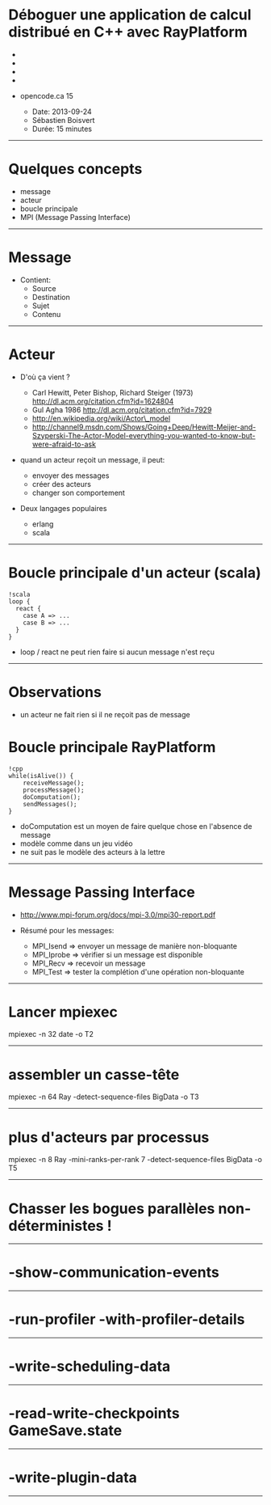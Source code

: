 # Déboguer une application de calcul distribué en C++ avec RayPlatform

-
-
-
-

- opencode.ca 15

	- Date: 2013-09-24
	- Sébastien Boisvert
	- Durée: 15 minutes


---

# Quelques concepts

- message
- acteur
- boucle principale
- MPI (Message Passing Interface)

---

# Message

- Contient:
	- Source
	- Destination
	- Sujet
	- Contenu


---

# Acteur

- D'où ça vient ?
	- Carl Hewitt, Peter Bishop, Richard Steiger (1973) http://dl.acm.org/citation.cfm?id=1624804
	- Gul Agha 1986 http://dl.acm.org/citation.cfm?id=7929
	- http://en.wikipedia.org/wiki/Actor\_model
	- http://channel9.msdn.com/Shows/Going+Deep/Hewitt-Meijer-and-Szyperski-The-Actor-Model-everything-you-wanted-to-know-but-were-afraid-to-ask

- quand un acteur reçoit un message, il peut:
	- envoyer des messages
	- créer des acteurs
	- changer son comportement

- Deux langages populaires
	- erlang
	- scala

---

# Boucle principale d'un acteur (scala)

	!scala
	loop {
	  react {
	    case A => ...
	    case B => ...
	  }
	}


- loop / react ne peut rien faire si aucun message n'est reçu

---

# Observations

- un acteur ne fait rien si il ne reçoit pas de message


# Boucle principale RayPlatform

	!cpp
	while(isAlive()) {
		receiveMessage();
		processMessage();
		doComputation();
		sendMessages();
	}

- doComputation est un moyen de faire quelque chose en l'absence de message
- modèle comme dans un jeu vidéo
- ne suit pas le modèle des acteurs à la lettre

---

# Message Passing Interface

- http://www.mpi-forum.org/docs/mpi-3.0/mpi30-report.pdf

- Résumé pour les messages:
	- MPI_Isend => envoyer un message de manière non-bloquante
	- MPI_Iprobe => vérifier si un message est disponible
	- MPI_Recv => recevoir un message
	- MPI_Test => tester la complétion d'une opération non-bloquante

---

# Lancer mpiexec

mpiexec -n 32 date -o T2

---

# assembler un casse-tête

mpiexec -n 64 Ray -detect-sequence-files BigData -o T3

---

# plus d'acteurs par processus

mpiexec -n 8 Ray -mini-ranks-per-rank 7 -detect-sequence-files BigData -o T5

---

# Chasser les bogues parallèles non-déterministes !


---

# -show-communication-events

---

# -run-profiler -with-profiler-details

---

# -write-scheduling-data

---

# -read-write-checkpoints GameSave.state

---

# -write-plugin-data

---


